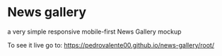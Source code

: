 # News gallery
a very simple responsive mobile-first News Gallery mockup

To see it live go to: https://pedrovalente00.github.io/news-gallery/root/